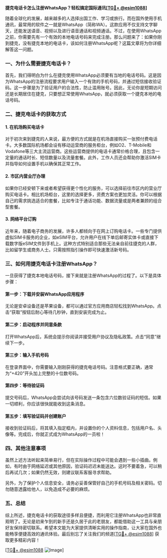 **捷克电话卡怎么注册WhatsApp？轻松搞定国际通讯[[TG💪+ @esim1088](https://t.me/s/esim1088)]**

随着全球化的发展，越来越多的人选择出国工作、学习或旅行。而在国外使用手机通讯，最常用的软件之一就是WhatsApp（简称WA）。这款应用不仅支持文字聊天，还能发送语音、视频以及进行语音通话和视频通话。不过，在使用WhatsApp之前，你需要先有一个有效的本地电话号码来完成注册。那么问题来了：如果你刚到捷克，没有捷克本地的电话卡，该如何注册WhatsApp呢？这篇文章将为你详细解答这一问题。

### 一、为什么需要捷克电话卡？

首先，我们得明白为什么在捷克使用WhatsApp必须要有当地的电话号码。这是因为WhatsApp的注册流程要求用户输入一个有效的手机号码，并通过短信接收验证码。这一步骤是为了验证用户的合法性，防止滥用账号。因此，无论你是短期访问还是长期居住在捷克，只要想正常使用WhatsApp，就必须获取一个捷克本地的电话号码。

### 二、捷克电话卡的获取方式

#### 1. 在机场购买电话卡

对于初次来到捷克的人来说，最方便的方式就是在机场直接购买一张预付费电话卡。大多数国际机场都会设有移动运营商的服务柜台，例如O2、T-Mobile和Vodafone等三大主流运营商。这些运营商提供的电话卡通常价格合理，且包含一定量的通话时长、短信数量以及流量套餐。此外，工作人员还会帮助你激活SIM卡并指导如何设置手机以确保其正常工作。

#### 2. 市区内营业厅办理

如果你已经安顿下来或者希望获得更个性化的服务，可以选择前往市区内的营业厅购买电话卡。相比机场柜台，这里的选择更多，资费方案也更加灵活。你可以根据自己的需求挑选适合的套餐，比如专注于通话功能、数据流量或是两者兼顾的组合型套餐。

#### 3. 网络平台订购

近年来，随着电子商务的发展，许多人都倾向于在网上订购电话卡。一些专门提供虚拟SIM卡服务的企业，如eSIM平台，允许用户在线下单后邮寄实体卡或直接下载数字版eSIM文件到手机上。这种方式特别适合那些无法亲自前往捷克的人群，比如留学生或商务人士。只需按照指引操作即可快速激活新号码。

### 三、如何用捷克电话卡注册WhatsApp？

一旦获得了捷克本地电话号码，接下来就是注册WhatsApp的过程了。以下是具体步骤：

#### 第一步：下载并安装WhatsApp应用程序

无论是安卓设备还是苹果设备，都可以通过官方应用商店轻松找到WhatsApp。点击“获取”按钮后耐心等待几秒钟，直到安装完成为止。

#### 第二步：启动程序并同意条款

打开WhatsApp后，系统会提示你阅读并接受用户协议及隐私政策。点击“同意”继续下一步。

#### 第三步：输入手机号码

在登录界面中，你需要输入刚刚获得的捷克电话号码。注意格式要正确，通常为“+420”开头加上完整的十位数号码。

#### 第四步：等待验证码

提交号码后，WhatsApp会尝试向该号码发送一条包含六位数验证码的短信。如果一切顺利，你应该很快就能收到这条消息。

#### 第五步：填写验证码并创建账户

接收到验证码后，将其填入指定框内，并设置你的个人资料信息，包括用户名、头像等。完成后，你就正式成为WhatsApp的一员啦！

### 四、其他注意事项

虽然上述方法听起来简单易行，但在实际操作过程中可能会遇到一些小插曲。例如，有时由于网络延迟或其他原因，验证码迟迟未能送达。这时不要着急，可以稍后再试几次；如果仍然无效，则建议联系客服寻求帮助。

另外，为了保护个人信息安全，请务必妥善保管好自己的手机号码及相关密码。切勿随意透露给他人，以免造成不必要的麻烦。

### 五、总结

综上所述，捷克电话卡的获取途径多样且便捷，而利用它注册WhatsApp也非常直观明了。无论是初来乍到的新手还是久居于此的老朋友，都能借助这一工具与亲朋好友保持密切联系。希望本文能为大家提供清晰实用的操作指南，让大家在国外也能畅享便捷高效的通讯体验。最后别忘了关注我们的频道[[TG💪+ @esim1088](https://t.me/s/esim1088)] 获取更多精彩内容！

[[TG💪+ @esim1088](https://t.me/s/esim1088) ![Image](https://i.postimg.cc/4NQfJmqS/Snipaste-2025-05-13-00-14-12.png)]